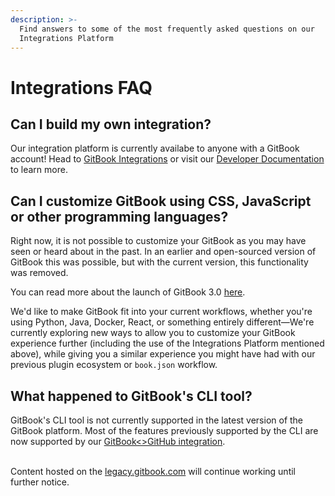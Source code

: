 ```yaml
---
description: >-
  Find answers to some of the most frequently asked questions on our
  Integrations Platform
---
```


# Integrations FAQ

## Can I build my own integration?

Our integration platform is currently availabe to anyone with a GitBook account! Head to [GitBook Integrations](https://www.gitbook.com/integrations) or visit our [Developer Documentation](https://developer.gitbook.com/) to learn more.

## Can I customize GitBook using CSS, JavaScript or other programming languages?

Right now, it is not possible to customize your GitBook as you may have seen or heard about in the past. In an earlier and open-sourced version of GitBook this was possible, but with the current version, this functionality was removed.

You can read more about the launch of GitBook 3.0 [here](https://blog.gitbook.com/product-updates/gitbook-3.0-document-everything-from-start-to-ship).

We'd like to make GitBook fit into your current workflows, whether you're using Python, Java, Docker, React, or something entirely different—We're currently exploring new ways to allow you to customize your GitBook experience further (including the use of the Integrations Platform mentioned above), while giving you a similar experience you might have had with our previous plugin ecosystem or `book.json` workflow.

## What happened to GitBook's CLI tool?

GitBook's CLI tool is not currently supported in the latest version of the GitBook platform. Most of the features previously supported by the CLI are now supported by our [GitBook<>GitHub integration](../git-sync/).

\
Content hosted on the [legacy.gitbook.com](https://legacy.gitbook.com/) will continue working until further notice.
